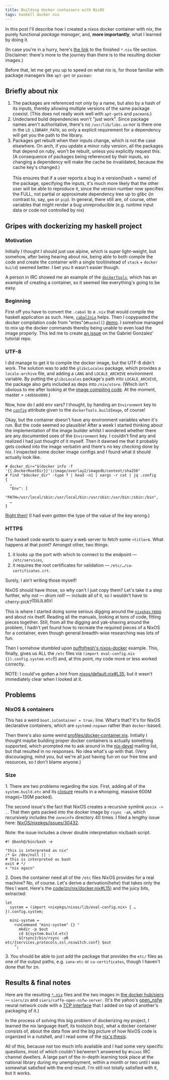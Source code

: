 ```yaml
---
title: Building docker containers with NixOS
tags: haskell docker nix
---
```

In this post I'll describe how I created a nixos docker container
with nix, the purely functional _package manager_,
and, **more importantly**, what I learned by doing it.

(In case you're in a hurry, here's [the link](#results-final-notes) to the finished `*.nix` file
section. Disclaimer: there's more to the journey than there is to the resulting docker images.)

Before that, let me get you up to speed on what nix is, for those familiar
with package managers like `apt-get` or `pacman`:

## Briefly about nix

1. The packages are referenced
not *only* by a name, but also by a hash of its inputs, thereby allowing multiple versions of
the same package coexist. (This does not really work well with `apt-get`s and `pacman`s.)
1. Undeclared build dependencies won't "just work". Since package names aren't authoritative,
there's no `/usr/lib/libc.so` nor is there one in the `LD_LIBRARY_PATH`,
so only a explicit requirement for a dependency will get you the path to the library.
1. Packages get rebuilt when their inputs change, which is not the case elsewhere.
On arch, if you update a minor ruby version, all the packages that depend on ruby, won't be rebuilt,
unless you explicitly request this. (A consequence of packages being referenced by their inputs, so
changing a dependency will make the cache be invalidated, because the cache key's changed.)
\
\
This ensures that if a user reports a bug in a version(hash + name) of the package, specifying the inputs,
it's much more likely that the other user will be able to reproduce it, since the version
number now specifies the FULL, not partial or approximate dependency tree up to glibc (in contrast to,
say, `gem` or `pip`).
In general, there still are, of course, other variables that might render a bug unreproducible
(e.g. runtime input data or code not controlled by nix)

## Gripes with dockerizing my haskell project

### Motivation

Initially I thought I should just use alpine, which is super light-weight, but somehow,
after being hearing about nix, being able to both compile the code and create the container
with a single tool(instead of `stack` + `docker build`) seemed better. I bet you it wasn't easier though.

A person in IRC showed me an example of the [`dockerTools`](https://nixos.org/nixpkgs/manual/#sec-pkgs-dockerTools),
which has an example of creating a container, so it seemed like everything's going to be easy.

### Beginning

First off you have to convert the `.cabal` to a `.nix` that would compile the haskell application as such.
Here, [`cabal2nix`](https://github.com/NixOS/cabal2nix) helps. Then I copypasted the docker compilation code
from "ertes"(`#haskell`) [demo](https://www.youtube.com/watch?v=sR9p_aQncRo). I somehow managed to mix up the
docker commands thereby being unable to even load the image properly.
This led me to create [an issue](https://github.com/Gabriel439/haskell-nix/issues/18) on the Gabriel Gonzalez'
tutorial repo.

### UTF-8

I did manage to get it to compile the docker image, but the UTF-8 didn't work.
The solution was to add the `glibcLocales` package, which provides a `locale-archive` file, and adding a `LANG` and `LOCALE_ARCHIVE` environment variable.
By putting the `glibcLocales` package's path into `LOCALE_ARCHIVE`, the package also gets included as deps into `/nix/store`.
(Which isn't obvious to me after looking at the [image compiling code](https://github.com/NixOS/nixpkgs/blob/master/pkgs/build-support/docker/default.nix). At the moment, master = `c4dbbbd890`.)

Now, how do I add env vars? I thought, by handing an `Environment` key to the
[`config`](https://github.com/NixOS/nixpkgs/blob/c4dbbbd890519fb791c51b9dc985a445df0806e2/pkgs/build-support/docker/examples.nix#L33)
attribute given to the `dockerTools.buildImage`, of course!

Okay, but the container doesn't have any environment variables when it's run. But the code seemed _so_ plausible!
After a week I started thinking about the implementation of the image builder whilst I wondered whether there are any documented uses of the `Environment` key.
I couldn't find any and realized I had just thought of it myself.
Then it dawned me that it probably gets cooked into the image verbatim and there's no key checking done by nix.
I inspected some docker image configs and I found what it should actually look like.

```
# docker_dir="$(docker info -f '{{.DockerRootDir}}')/image/overlay2/imagedb/content/sha256"
# find "$docker_dir" -type f | head -n1 | xargs -r cat | jq .config
{
  …
  "Env": [
    "PATH=/usr/local/sbin:/usr/local/bin:/usr/sbin:/usr/bin:/sbin:/bin",
  …
}
```

[Right then!](https://github.com/siers/zn/commit/4d204dbcdcbb0cc64833707b29afe6d973fdf525#diff-229f95a34283f35b010e59092f2297b7L22)
(I had even gotten the type of the value of the key wrong.)

### HTTPS

The haskell code wants to query a web server to fetch some `<title>`s. What happens at that point?
Amongst other, two things:

1. it looks up the port with which to connect to the endpoint — `/etc/services`,
2. it requires the root certificates for validation — `/etc/…/ca-certificates.crt`.

Surely, I ain't writing those myself!

NixOS should have those, so why can't I just copy them? Let's take it a step further,
why not — _drum roll!_ — include all of it, so I wouldn't have to cherry-pick?<sup>[[this is why]](#size)</sup>

This is where I started doing some serious digging around the
[`nixpkgs` repo](https://github.com/NixOS/nixpkgs) and about nix itself.
Reading all the manuals, looking at tons of code, fitting pieces together.
Still, from all the digging and yak-shaving around the problem, I hadn't
yet found how to recreate the required pieces of a NixOS for a container,
even though general breadth-wise researching was lots of fun.

Then I somehow stumbled upon
[puffnfresh's nixos-docker](https://github.com/puffnfresh/nix-files/blob/cf67ff0fdc0c1517b10693556a868610fdb02dde/nixos-docker/default.nix#L32)
example. This, finally, gives us ALL the `/etc` files via `(import eval-config.nix {}).config.system.etc`(!) and, at this point, my code more or less worked correctly.

NOTE: I could've gotten a hint from
[nixos/default.nix#L35](https://github.com/NixOS/nixpkgs/blob/982cd565cca6b31915442396505d6208ebe9ff81/nixos/default.nix#L35),
but it wasn't immediately clear when I looked at it.

## Problems

### NixOS & containers

This has a weird `boot.isContainer = true;` line. What's that? It's for NixOS declarative containers,
which are `systemd-nspawn` rather than `docker`-based.

Then there's also some weird
[profiles/docker-container.nix](https://github.com/NixOS/nixpkgs/blob/master/nixos/modules/profiles/docker-container.nix).
Initially I thought maybe building proper docker containers is actually something supported,
which prompted me to ask around in the
[nix-devel](https://groups.google.com/forum/#!topic/nix-devel/xg0lJKmaTHk/discussion)
mailing list, but that resulted in no responses. No idea what's up with that.
(Very discouraging, mind you, but we're all just having fun on our free time and resources, so I don't blame anyone.)

### Size

1\. There are two problems regarding the size. First, adding all of the `system.build.etc` and its
[closure](https://nixos.org/nix/manual/#idm140737315914544)
results in a whooping, massive 600M image(~130M packed).

The second issue's the fact that NixOS creates a recursive symlink `posix -> .`. That then gets packed into
the docker image by `rsync -ak`, which recursively includes the `zoneinfo` directory 40 times.
I filed a lengthy issue here: [NixOS/nixpkgs/issues/30432](https://github.com/NixOS/nixpkgs/issues/30432).

Note: the issue includes a clever double interpretation nix/bash script.
```
#! @bash@/bin/bash -e

"this is interpreted as nix"
/* &> /dev/null || :
# this is interpreted as bash
exit # */
+ "nix again"
```

2\. Does the container need all of the `/etc` files NixOS provides for a real machine? No, of course.
Let's derive a derivation(*hehe*) that takes only the files I want. Here's the
[code(zn/nix/docker.nix#L15)](https://github.com/siers/zn/blob/2f00bfce7dc97cf3f92304254ca12cf22a4fd13e/nix/docker.nix#L15)
and the juicy bits, extracted:
```
let
  system = (import <nixpkgs/nixos/lib/eval-config.nix> { … }).config.system;

  mini-system =
    runCommand "mini-system" {} "
      mkdir -p $out
      cd ${system.build.etc}
      ${rsync}/bin/rsync -aR etc/{services,protocols,ssl,nsswitch.conf} $out
    ";
```

3\. You should be able to just add the package that provides the `etc/` files as one of the output paths,
e.g. `iana-etc` or `ca-certificates`, though I haven't done that for zn.

## Results & final notes

Here are the resulting [`*.nix`](https://github.com/siers/zn/tree/fc787c5c2c7a3b19b9798e84d5877fe31f888712/nix/)
 files and the two images in [the docker hub/siers](https://hub.docker.com/r/siers/) —
`siers/zn` and `siers/caffe-open-nsfw-server`.
(It's the yahoo's
[open_nsfw](https://github.com/yahoo/open_nsfw)
neural network code with a
[TCP interface](https://github.com/siers/zn/blob/master/lib/opennsfw-caffe-server/Dockerfile)
that I added on top of another's packaging of it.)

In the process of solving this big problem of dockerizing my project,
I learned the nix language itself, its tools(oh boy), what a docker container consists of, about the data flow and the big picture of how NixOS code is organized in a nutshell, and
I read some of the [nix's thesis](https://nixos.org/~eelco/pubs/phd-thesis.pdf).

All of this, because not too much info available and I had some very specific questions, most of which couldn't be/weren't answered by `#nixos` IRC channel dwellers.
A large part of the in-depth learning took place at the national library during my unemployment, within a month or two until I was somewhat satisfied with the end result.
I'm still not totally satisfied with it, but it works.
